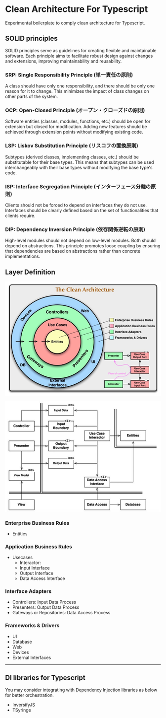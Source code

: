 # Clean Architecture For Typescript

Experimental boilerplate to comply clean architecture for Typescript.

## SOLID principles

SOLID principles serve as guidelines for creating flexible and maintainable software. Each principle aims to facilitate robust design against changes and extensions, improving maintainability and reusability.

### SRP: Single Responsibility Principle (単一責任の原則)

A class should have only one responsibility, and there should be only one reason for it to change. This minimizes the impact of class changes on other parts of the system.

### OCP: Open-Closed Principle (オープン・クローズドの原則)

Software entities (classes, modules, functions, etc.) should be open for extension but closed for modification. Adding new features should be achieved through extension points without modifying existing code.

### LSP: Liskov Substitution Principle (リスコフの置換原則)

Subtypes (derived classes, implementing classes, etc.) should be substitutable for their base types. This means that subtypes can be used interchangeably with their base types without modifying the base type's code.

### ISP: Interface Segregation Principle (インターフェース分離の原則)

Clients should not be forced to depend on interfaces they do not use. Interfaces should be clearly defined based on the set of functionalities that clients require.

### DIP: Dependency Inversion Principle (依存関係逆転の原則)

High-level modules should not depend on low-level modules. Both should depend on abstractions. This principle promotes loose coupling by ensuring that dependencies are based on abstractions rather than concrete implementations.

## Layer Definition

![The Clean Architecture Concept](./image-concept.jpg "The Clean Architecture Concept")

![Example Diagram](./image-diagram.jpg "Example Diagram")

### Enterprise Business Rules

- Entities

### Application Business Rules

- Usecases
  - Interactor: 
  - Input Interface
  - Output Interface
  - Data Access Interface

### Interface Adapters

- Controllers: Input Data Process
- Presenters: Output Data Process
- Gateways or Repositories: Data Access Process

### Frameworks & Drivers

- UI
- Database
- Web
- Devices
- External Interfaces

---

## DI libraries for Typescript

You may consider integrating with Dependency Injection libraries as below for better orchestration.

- InversifyJS
- TSyringe

